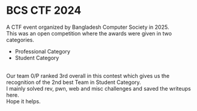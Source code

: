 # BCS CTF 2024
A CTF event organized by Bangladesh Computer Society in 2025. <br/>
This was an open competition where the awards were given in two categories.
- Professional Category
- Student Category
<br/>
Our team 0/P ranked 3rd overall in this contest which gives us the recognition of the 2nd best Team in Student Category. <br/>
I mainly solved rev, pwn, web and misc challenges and saved the writeups here. <br/>
Hope it helps. 
